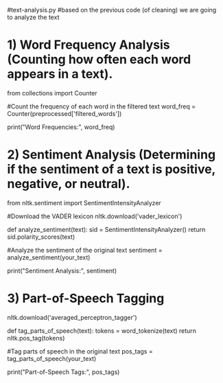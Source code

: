 #text-analysis.py
#based on the previous code (of cleaning) we are going to analyze the text 
# 1) Word Frequency Analysis (Counting how often each word appears in a text). 

from collections import Counter

#Count the frequency of each word in the filtered text
word_freq = Counter(preprocessed['filtered_words'])

print("Word Frequencies:", word_freq)

# 2) Sentiment Analysis (Determining if the sentiment of a text is positive, negative, or neutral).

from nltk.sentiment import SentimentIntensityAnalyzer

#Download the VADER lexicon
nltk.download('vader_lexicon')

def analyze_sentiment(text):
    sid = SentimentIntensityAnalyzer()
    return sid.polarity_scores(text)

#Analyze the sentiment of the original text
sentiment = analyze_sentiment(your_text)

print("Sentiment Analysis:", sentiment)

# 3) Part-of-Speech Tagging

nltk.download('averaged_perceptron_tagger')

def tag_parts_of_speech(text):
    tokens = word_tokenize(text)
    return nltk.pos_tag(tokens)

#Tag parts of speech in the original text
pos_tags = tag_parts_of_speech(your_text)

print("Part-of-Speech Tags:", pos_tags)
